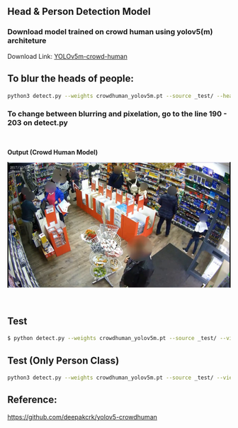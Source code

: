 ##  Head & Person Detection Model 

### Download model trained on crowd human using yolov5(m) architeture
Download Link:  [YOLOv5m-crowd-human](https://drive.google.com/file/d/1gglIwqxaH2iTvy6lZlXuAcMpd_U0GCUb/view?usp=sharing)

## To blur the heads of people:

```bash
python3 detect.py --weights crowdhuman_yolov5m.pt --source _test/ --heads
```

### To change between blurring and pixelation, go to the line 190 - 203 on detect.py

<br/>

**Output (Crowd Human Model)**

![image](output.png)

<br/>



## Test

```bash
$ python detect.py --weights crowdhuman_yolov5m.pt --source _test/ --view-img

```
  
  
## Test (Only Person Class)

```bash
python3 detect.py --weights crowdhuman_yolov5m.pt --source _test/ --view-img  --person
```

## Reference:
https://github.com/deepakcrk/yolov5-crowdhuman